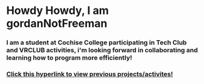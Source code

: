 # Howdy Howdy, I am gordanNotFreeman

### I am a student at Cochise College participating in Tech Club and VRCLUB activities, i'm looking forward in collaborating and learning how to program more efficiently!

### [Click this hyperlink to view previous projects/activites!](https://www.youtube.com/watch?v=Yb6dZ1IFlKc) 

<!--
**gordonNotFreeman/gordonNotFreeman** is a ✨ _special_ ✨ repository because its `README.md` (this file) appears on your GitHub profile.

Here are some ideas to get you started:

- 🔭 I’m currently working on ...
- 🌱 I’m currently learning ...
- 👯 I’m looking to collaborate on ...
- 🤔 I’m looking for help with ...
- 💬 Ask me about ...
- 📫 How to reach me: ...
- 😄 Pronouns: ...
- ⚡ Fun fact: ...
-->
